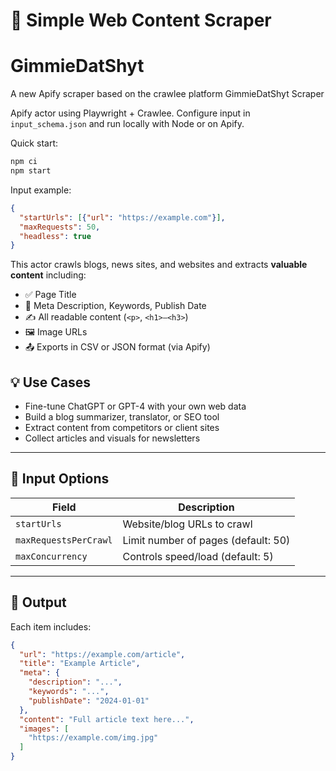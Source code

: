 # 📄 Simple Web Content Scraper
# GimmieDatShyt
A new Apify scraper based on the crawlee platform
GimmieDatShyt Scraper

Apify actor using Playwright + Crawlee. Configure input in `input_schema.json` and run locally with Node or on Apify.

Quick start:

```bash
npm ci
npm start
```

Input example:

```json
{
  "startUrls": [{"url": "https://example.com"}],
  "maxRequests": 50,
  "headless": true
}
```
This actor crawls blogs, news sites, and websites and extracts **valuable content** including:

- ✅ Page Title
- 🧠 Meta Description, Keywords, Publish Date
- ✍️ All readable content (`<p>`, `<h1>–<h3>`)
- 🖼️ Image URLs
- 📤 Exports in CSV or JSON format (via Apify)

## 💡 Use Cases

- Fine-tune ChatGPT or GPT-4 with your own web data
- Build a blog summarizer, translator, or SEO tool
- Extract content from competitors or client sites
- Collect articles and visuals for newsletters

---

## 🧪 Input Options

| Field | Description |
|-------|-------------|
| `startUrls` | Website/blog URLs to crawl |
| `maxRequestsPerCrawl` | Limit number of pages (default: 50) |
| `maxConcurrency` | Controls speed/load (default: 5) |

---

## 🧾 Output

Each item includes:
```json
{
  "url": "https://example.com/article",
  "title": "Example Article",
  "meta": {
    "description": "...",
    "keywords": "...",
    "publishDate": "2024-01-01"
  },
  "content": "Full article text here...",
  "images": [
    "https://example.com/img.jpg"
  ]
}
```
